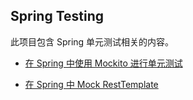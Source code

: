## Spring Testing

此项目包含 Spring 单元测试相关的内容。

- [在 Spring 中使用 Mockito 进行单元测试](src/main/java/com/example/testing/mockito/README.md)

- [在 Spring 中 Mock RestTemplate](src/main/java/com/example/testing/resttemplate/README.md)